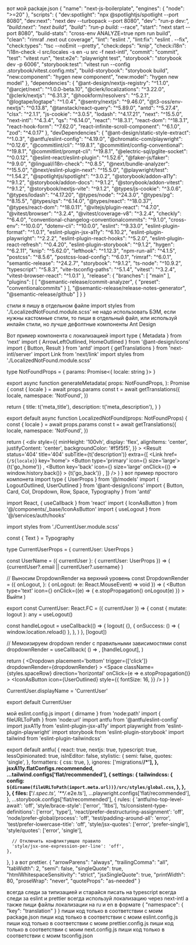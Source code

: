 вот мой packaje.json
{
  "name": "next-js-boilerplate",
  "engines": {
    "node": ">=20"
  },
  "scripts": {
    "dev:spotlight": "npx @spotlightjs/spotlight --port 8080",
    "dev:next": "next dev --turbopack --port 8080",
    "dev": "run-p dev:*",
    "build:next": "next build",
    "build": "run-p build:* --race",
    "start": "next start --port 8080",
    "build-stats": "cross-env ANALYZE=true npm run build",
    "clean": "rimraf .next out coverage",
    "lint": "eslint .",
    "lint:fix": "eslint . --fix",
    "check:types": "tsc --noEmit --pretty",
    "check:deps": "knip",
    "check:i18n": "i18n-check -l src/locales -s en -u src -f next-intl",
    "commit": "commit",
    "test": "vitest run",
    "test:e2e": "playwright test",
    "storybook": "storybook dev -p 6006",
    "storybook:test": "vitest run --config .storybook/vitest.config.mts",
    "build-storybook": "storybook build",
    "new:component": "hygen new component",
    "new:model": "hygen new model"
  },
  "dependencies": {
    "@ant-design/nextjs-registry": "^1.1.0",
    "@arcjet/next": "^1.0.0-beta.10",
    "@clerk/localizations": "^3.22.0",
    "@clerk/nextjs": "^6.31.3",
    "@hookform/resolvers": "^5.2.1",
    "@logtape/logtape": "^1.0.4",
    "@sentry/nextjs": "^9.46.0",
    "@t3-oss/env-nextjs": "^0.13.8",
    "@tanstack/react-query": "^5.89.0",
    "antd": "^5.27.4",
    "clsx": "^2.1.1",
    "js-cookie": "^3.0.5",
    "lodash": "^4.17.21",
    "next": "^15.5.0",
    "next-intl": "^4.3.4",
    "qs": "^6.14.0",
    "react": "^18.3.1",
    "react-dom": "^18.3.1",
    "react-hook-form": "^7.62.0",
    "react-infinite-scroll-component": "^6.1.0",
    "zod": "^4.0.17"
  },
  "devDependencies": {
    "@ant-design/static-style-extract": "^1.0.3",
    "@antfu/eslint-config": "^4.19.0",
    "@chromatic-com/playwright": "^0.12.6",
    "@commitlint/cli": "^19.8.1",
    "@commitlint/config-conventional": "^19.8.1",
    "@commitlint/prompt-cli": "^19.8.1",
    "@electric-sql/pglite-socket": "^0.0.12",
    "@eslint-react/eslint-plugin": "^1.52.6",
    "@faker-js/faker": "^9.9.0",
    "@lingual/i18n-check": "^0.8.5",
    "@next/bundle-analyzer": "^15.5.0",
    "@next/eslint-plugin-next": "^15.5.0",
    "@playwright/test": "^1.54.2",
    "@spotlightjs/spotlight": "^3.0.2",
    "@storybook/addon-a11y": "^9.1.2",
    "@storybook/addon-docs": "^9.1.2",
    "@storybook/addon-vitest": "^9.1.2",
    "@storybook/nextjs-vite": "^9.1.2",
    "@types/js-cookie": "^3.0.6",
    "@types/lodash": "^4.17.20",
    "@types/node": "^24.3.0",
    "@types/pg": "^8.15.5",
    "@types/qs": "^6.14.0",
    "@types/react": "^18.0.37",
    "@types/react-dom": "^18.0.11",
    "@vitejs/plugin-react": "^4.7.0",
    "@vitest/browser": "^3.2.4",
    "@vitest/coverage-v8": "^3.2.4",
    "checkly": "^6.4.0",
    "conventional-changelog-conventionalcommits": "^9.1.0",
    "cross-env": "^10.0.0",
    "dotenv-cli": "^10.0.0",
    "eslint": "^9.33.0",
    "eslint-plugin-format": "^1.0.1",
    "eslint-plugin-jsx-a11y": "^6.10.2",
    "eslint-plugin-playwright": "^2.2.2",
    "eslint-plugin-react-hooks": "^5.2.0",
    "eslint-plugin-react-refresh": "^0.4.20",
    "eslint-plugin-storybook": "^9.1.2",
    "hygen": "^6.2.11",
    "knip": "^5.62.0",
    "lefthook": "^1.12.3",
    "npm-run-all": "^4.1.5",
    "postcss": "^8.5.6",
    "postcss-load-config": "^6.0.1",
    "rimraf": "^6.0.1",
    "semantic-release": "^24.2.7",
    "storybook": "^9.1.2",
    "ts-node": "^10.9.2",
    "typescript": "^5.8.3",
    "vite-tsconfig-paths": "^5.1.4",
    "vitest": "^3.2.4",
    "vitest-browser-react": "^1.0.1"
  },
  "release": {
    "branches": [
      "main"
    ],
    "plugins": [
      [
        "@semantic-release/commit-analyzer",
        {
          "preset": "conventionalcommits"
        }
      ],
      "@semantic-release/release-notes-generator",
      "@semantic-release/github"
    ]
  }
}

стили я пишу в отдельном файле import styles from './LocalizedNotFound.module.scss'
не надо использовать БЭМ, если нужны кастомные стили, то пиши в отдельный файл, 
или используй инлайн стили, но лучше дефолтные компоненты Ant Design

Вот пример компонента с локализацией
import type { Metadata } from 'next'
import { ArrowLeftOutlined, HomeOutlined } from '@ant-design/icons'
import { Button, Result } from 'antd'
import { getTranslations } from 'next-intl/server'
import Link from 'next/link'
import styles from './LocalizedNotFound.module.scss'

type NotFoundProps = {
  params: Promise<{ locale: string }>
}

export async function generateMetadata(
  props: NotFoundProps,
): Promise<Metadata> {
  const { locale } = await props.params
  const t = await getTranslations({
    locale,
    namespace: 'NotFound',
  })

  return {
    title: t('meta_title'),
    description: t('meta_description'),
  }
}

export default async function LocalizedNotFound(props: NotFoundProps) {
  const { locale } = await props.params
  const t = await getTranslations({
    locale,
    namespace: 'NotFound',
  })

  return (
    <div
      style={{
        minHeight: '100vh',
        display: 'flex',
        alignItems: 'center',
        justifyContent: 'center',
        backgroundColor: '#f5f5f5',
      }}
    >
      <Result
        status='404'
        title='404'
        subTitle={t('description')}
        extra={[
          <Link href={`/${locale}`} key='home'>
            <Button type='primary' icon={<HomeOutlined />} size='large'>
              {t('go_home')}
            </Button>
          </Link>,
          <Button
            key='back'
            icon={<ArrowLeftOutlined />}
            size='large'
            onClick={() => window.history.back()}
          >
            {t('go_back')}
          </Button>,
        ]}
      />
    </div>
  )
}
вот пример простого компонета 
import type { UserProps } from '@/models'
import { LogoutOutlined, UserOutlined } from '@ant-design/icons'
import { Button, Card, Col, Dropdown, Row, Space, Typography } from 'antd'

import React, { useCallback } from 'react'
import { IconAsButton } from '@/components/_base/IconAsButton'
import { useLogout } from '@/services/auth/hooks'

import styles from './CurrentUser.module.scss'

const { Text } = Typography

type CurrentUserProps = {
  currentUser: UserProps
}

const UserName = ({ currentUser }: { currentUser: UserProps }) => (
  <Text>{currentUser?.email || currentUser?.username}</Text>
)

// Выносим DropdownRender на верхний уровень
const DropdownRender = ({
  onLogout,
}: {
  onLogout: (e: React.MouseEvent) => void
}) => (
  <Card>
    <Space direction='vertical'>
      <Button
        type='text'
        icon={<LogoutOutlined />}
        onClick={(e) => {
          e.stopPropagation()
          onLogout(e)
        }}
      >
        Выйти
      </Button>
    </Space>
  </Card>
)

export const CurrentUser: React.FC<CurrentUserProps> = ({ currentUser }) => {
  const { mutate: logout }: any = useLogout()

  const handleLogout = useCallback(() => {
    logout(
      {},
      {
        onSuccess: () => {
          window.location.reload()
        },
      },
    )
  }, [logout])

  // Мемоизируем dropdown render с правильными зависимостями
  const dropdownRender = useCallback(
    () => <DropdownRender onLogout={handleLogout} />,
    [handleLogout],
  )

  return (
    <Row>
      <Col xs={24}>
        <Dropdown
          placement='bottom'
          trigger={['click']}
          dropdownRender={dropdownRender}
        >
          <Space
            className={styles.spaceRow}
            direction='horizontal'
            onClick={e => e.stopPropagation()}
          >
            <IconAsButton
              icon={UserOutlined}
              style={{
                fontSize: 16,
              }}
            />
            <UserName currentUser={currentUser} />
          </Space>
        </Dropdown>
      </Col>
    </Row>
  )
}

CurrentUser.displayName = 'CurrentUser'

export default CurrentUser

мой eslint.config.js
import { dirname } from 'node:path'
import { fileURLToPath } from 'node:url'
import antfu from '@antfu/eslint-config'
import jsxA11y from 'eslint-plugin-jsx-a11y'
import playwright from 'eslint-plugin-playwright'
import storybook from 'eslint-plugin-storybook'
import tailwind from 'eslint-plugin-tailwindcss'

export default antfu(
  {
    react: true,
    nextjs: true,
    typescript: true,
    lessOpinionated: true,
    isInEditor: false,
    stylistic: {
      semi: false,
      quotes: 'single',
    },
    formatters: {
      css: true,
    },
    ignores: ['migrations/**/*'],
  },
  jsxA11y.flatConfigs.recommended,
  ...tailwind.configs['flat/recommended'],
  {
    settings: {
      tailwindcss: {
        config: `${dirname(fileURLToPath(import.meta.url))}/src/styles/global.css`,
      },
    },
  },
  {
    files: ['**/*.spec.ts', '**/*.e2e.ts'],
    ...playwright.configs['flat/recommended'],
  },
  ...storybook.configs['flat/recommended'],
  {
    rules: {
      'antfu/no-top-level-await': 'off',
      'style/brace-style': ['error', '1tbs'],
      'ts/consistent-type-definitions': ['error', 'type'],
      'react/prefer-destructuring-assignment': 'off',
      'node/prefer-global/process': 'off',
      'test/padding-around-all': 'error',
      'test/prefer-lowercase-title': 'off',
      'style/jsx-quotes': ['error', 'prefer-single'],
      'style/quotes': ['error', 'single'],

      // Отключить конфликтующее правило
      'style/jsx-one-expression-per-line': 'off',
    },
  },
)
а вот prettier.
{
  "arrowParens": "always",
  "trailingComma": "all",
  "tabWidth": 2,
  "semi": false,
  "singleQuote": true,
  "htmlWhitespaceSensitivity": "strict",
  "jsxSingleQuote": true,
  "printWidth": 80,
  "proseWrap": "never",
  "quoteProps": "as-needed"
}

всегда следи за типизацией и старайся писать на typescript
всегда следи за eslint и prettier
всегда используй локализацию через next-intl
а также пищи файлы локализации на ru и en
в формате 
{
    "namespace": {
        "key": "translation"
    } 
}
пиши код только в соответствии с моим package.json
пиши код только в соответствии с моим eslint.config.js
пиши код только в соответствии с моим prettier.config.js
пиши код только в соответствии с моим next.config.js
пиши код только в соответствии с моим tsconfig.json

